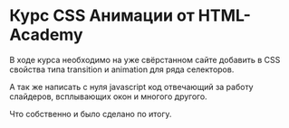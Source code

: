 # Курс CSS Анимации от HTML-Academy

В ходе курса необходимо на уже свёрстанном сайте добавить в CSS свойства типа transition и animation для ряда селекторов.

А так же написать с нуля javascript код отвечающий за работу слайдеров, всплывающих окон и многого другого.

Что собственно и было сделано по итогу.
